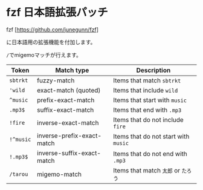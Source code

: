 # fzf 日本語拡張パッチ

fzf [https://github.com/junegunn/fzf]

に日本語用の拡張機能を付加します。

`/`でmigemoマッチが行えます。

| Token     | Match type                 | Description                          |
| --------- | -------------------------- | ------------------------------------ |
| `sbtrkt`  | fuzzy-match                | Items that match `sbtrkt`            |
| `'wild`   | exact-match (quoted)       | Items that include `wild`            |
| `^music`  | prefix-exact-match         | Items that start with `music`        |
| `.mp3$`   | suffix-exact-match         | Items that end with `.mp3`           |
| `!fire`   | inverse-exact-match        | Items that do not include `fire`     |
| `!^music` | inverse-prefix-exact-match | Items that do not start with `music` |
| `!.mp3$`  | inverse-suffix-exact-match | Items that do not end with `.mp3`    |
| `/tarou`  | migemo-match               | Items that match `太郎` or `たろう`  |

